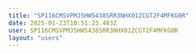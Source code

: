 ```yaml
---
title: "SP116CMSVPMJ5HW5438SRR3NHX01ZCGT2F4MFKG0R"
date: 2025-01-23T10:51:23.483Z
user: SP116CMSVPMJ5HW5438SRR3NHX01ZCGT2F4MFKG0R
layout: "users"
---
```

    